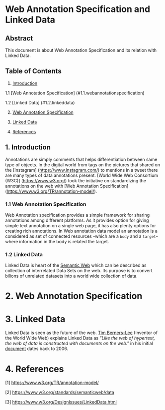 # Web Annotation Specification and Linked Data

## Abstract

  This document is about Web Annotation Specification and its relation with Linked Data. 

## Table of Contents
1. [Introduction](#1.introduction)

  1.1 [Web Annotation Specification] (#1.1.webannotationspecification)
  
  1.2 [Linked Data] (#1.2.linkeddata)
  
2. [Web Annotation Specification](#2.webannotationspecification)

3. [Linked Data](#3.linkeddata)
  
4. [References](#4.references)


## 1. Introduction <a id="1.introduction"></a>

Annotations are simply comments that helps differentiation between same type of objects. In the digital world from tags on the pictures that shared on the [Instagram] (https://www.instagram.com/) to mentions in a tweet there are many types of data annotations present. [World Wide Web Consortium (W3C)] (https://www.w3.org/) took the initiative on standardizing the annotations on the web with [Web Annotation Specification] (https://www.w3.org/TR/annotation-model/).

### 1.1 Web Annotation Specification <a id="1.1.webannotationspecification"></a>

Web Annotation specification provides a simple framework for sharing annotations among different platforms. As it provides option for giving simple text annotation on a single web page, it has also plenty options for creating rich annotations. In  Web annotation data model an annotation is a considered as set of connected resources -which are a `body` and a `target`- where information in the body is related the target. 

### 1.2 Linked Data <a id="1.2.linkeddata"></a>

Linked Data is heart of the [Semantic Web](https://www.w3.org/standards/semanticweb/) which can be described as collection of interrelated Data Sets on the web. Its purpose is to convert bilions of unrelated datasets into a world wide collection of data.

# 2. Web Annotation Specification <a id="2.webannotationspecification"></a>


# 3. Linked Data <a id="3.linkeddata"></a>

Linked Data is seen as the future of the web. [Tim Berners-Lee](https://www.w3.org/People/Berners-Lee/) (Inventor of the World Wide Web) explains Linked Data as *"Like the web of hypertext, the web of data is constructed with documents on the web."* in his initial [document](https://www.w3.org/DesignIssues/LinkedData.html) dates back to 2006. 

# 4. References <a id="4.references"></a>

[1]<a id="reference1"></a> <https://www.w3.org/TR/annotation-model/>

[2]<a id="reference2"></a> <https://www.w3.org/standards/semanticweb/data>

[3]<a id="reference3"></a> <https://www.w3.org/DesignIssues/LinkedData.html>


